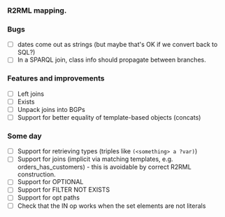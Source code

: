 ### R2RML mapping.

### Bugs
- [ ] dates come out as strings (but maybe that's OK if we convert back to SQL?)
- [ ] In a SPARQL join, class info should propagate between branches.

### Features and improvements
- [ ] Left joins
- [ ] Exists
- [ ] Unpack joins into BGPs
- [ ] Support for better equality of template-based objects (concats)

### Some day
- [ ] Support for retrieving types (triples like `(<something> a ?var)`)
- [ ] Support for joins (implicit via matching templates, e.g. orders_has_customers) - this is avoidable by correct R2RML construction.
- [ ] Support for OPTIONAL
- [ ] Support for FILTER NOT EXISTS
- [ ] Support for opt paths
- [ ] Check that the IN op works when the set elements are not literals
